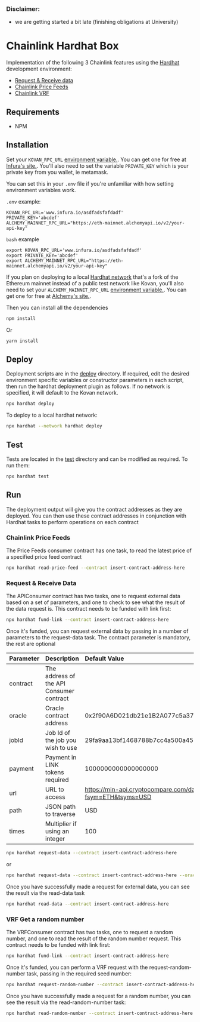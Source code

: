 ### Disclaimer:
- we are getting started a bit late (finishing obligations at University)

# Chainlink Hardhat Box
 Implementation of the following 3 Chainlink features using the [Hardhat](https://hardhat.org/) development environment:
 - [Request & Receive data](https://docs.chain.link/docs/request-and-receive-data)
 - [Chainlink Price Feeds](https://docs.chain.link/docs/using-chainlink-reference-contracts)
 - [Chainlink VRF](https://docs.chain.link/docs/chainlink-vrf)
 
 ## Requirements

- NPM

## Installation

Set your `KOVAN_RPC_URL` [environment variable.](https://www.twilio.com/blog/2017/01/how-to-set-environment-variables.html). You can get one for free at [Infura's site.](https://infura.io/). You'll also need to set the variable `PRIVATE_KEY` which is your private key from you wallet, ie metamask. 

You can set this in your `.env` file if you're unfamiliar with how setting environment variables work. 

`.env` example:
```
KOVAN_RPC_URL='www.infura.io/asdfadsfafdadf'
PRIVATE_KEY='abcdef'
ALCHEMY_MAINNET_RPC_URL="https://eth-mainnet.alchemyapi.io/v2/your-api-key"
```
`bash` example
```
export KOVAN_RPC_URL='www.infura.io/asdfadsfafdadf'
export PRIVATE_KEY='abcdef'
export ALCHEMY_MAINNET_RPC_URL="https://eth-mainnet.alchemyapi.io/v2/your-api-key"
```

If you plan on deploying to a local [Hardhat network](https://hardhat.org/hardhat-network/) that's a fork of the Ethereum mainnet instead of a public test network like Kovan, you'll also need to set your `ALCHEMY_MAINNET_RPC_URL` [environment variable.](https://www.twilio.com/blog/2017/01/how-to-set-environment-variables.html). You can get one for free at [Alchemy's site.](https://alchemyapi.io/). 

Then you can install all the dependencies

```bash
npm install
```

Or

```bash
yarn install
```

## Deploy

Deployment scripts are in the [deploy](https://github.com/pappas999/chainlink-hardhat-box/tree/main/deploy) directory. If required, edit the desired environment specific variables or constructor parameters in each script, then run the hardhat deployment plugin as follows. If no network is specified, it will default to the Kovan network.

```bash
npx hardhat deploy 
```

To deploy to a local hardhat network:
```bash
npx hardhat --network hardhat deploy
```

## Test
Tests are located in the [test](https://github.com/pappas999/chainlink-hardhat-box/tree/main/test) directory and can be modified as required. To run them:

```bash
npx hardhat test
```

## Run

The deployment output will give you the contract addresses as they are deployed. You can then use these contract addresses in conjunction with Hardhat tasks to perform operations on each contract


### Chainlink Price Feeds
The Price Feeds consumer contract has one task, to read the latest price of a specified price feed contract

```bash
npx hardhat read-price-feed --contract insert-contract-address-here
```

### Request & Receive Data
The APIConsumer contract has two tasks, one to request external data based on a set of parameters, and one to check to see what the result of the data request is. This contract needs to be funded with link first:

```bash
npx hardhat fund-link --contract insert-contract-address-here
```

Once it's funded, you can request external data by passing in a number of parameters to the request-data task. The contract parameter is mandatory, the rest are optional

| Parameter     | Description                               | Default Value                                                   |
| ------------- |:------------------------------------------| :---------------------------------------------------------------|
| contract      | The address of the API Consumer contract  |                                                                 |
| oracle        | Oracle contract address                   | 0x2f90A6D021db21e1B2A077c5a37B3C7E75D15b7e                      |
| jobId         | Job Id of the job you wish to use         | 29fa9aa13bf1468788b7cc4a500a45b8                                |
| payment       | Payment in LINK tokens required           | 1000000000000000000                                             |
| url           | URL to access                             | https://min-api.cryptocompare.com/data/price?fsym=ETH&tsyms=USD |
| path          | JSON path to traverse                     | USD                                                             |
| times         | Multiplier if using an integer            | 100                                                             |

```bash
npx hardhat request-data --contract insert-contract-address-here 
```
or
```bash
npx hardhat request-data --contract insert-contract-address-here --oracleAddress 0x2f90A6D021db21e1B2A077c5a37B3C7E75D15b7e --jobId '29fa9aa13bf1468788b7cc4a500a45b8' --payment '1000000000000000000' --url 'https://min-api.cryptocompare.com/data/price?fsym=ETH&tsyms=USD' --path 'USD' --times '100'
```

Once you have successfully made a request for external data, you can see the result via the read-data task
```bash
npx hardhat read-data --contract insert-contract-address-here
```


### VRF Get a random number
The VRFConsumer contract has two tasks, one to request a random number, and one to read the result of the random number request. This contract needs to be funded with link first:

```bash
npx hardhat fund-link --contract insert-contract-address-here
```

Once it's funded, you can perform a VRF request with the request-random-number task, passing in the required seed number:

```bash
npx hardhat request-random-number --contract insert-contract-address-here --seed '777777' 
```

Once you have successfully made a request for a random number, you can see the result via the read-random-number task:

```bash
npx hardhat read-random-number --contract insert-contract-address-here
```

